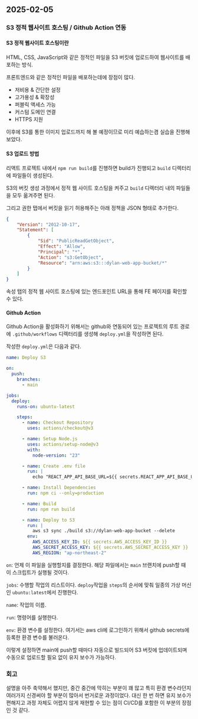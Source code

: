 ## 2025-02-05

### S3 정적 웹사이트 호스팅 / Github Action 연동

#### S3 정적 웹사이트 호스팅이란

HTML, CSS, JavaScript와 같은 정적인 파일을 S3 버킷에 업로드하여 웹사이트를 배포하는 방식.

프론트엔드와 같은 정적인 파일을 배포하는데에 장점이 많다.

- 저비용 & 간단한 설정
- 고가용성 & 확장성
- 퍼블릭 액세스 가능
- 커스텀 도메인 연결
- HTTPS 지원

이후에 S3를 통한 이미지 업로드까지 해 볼 예정이므로 미리 예습하는겸 실습을 진행해보았다.

#### S3 업로드 방법

리액트 프로젝트 내에서 `npm run build`를 진행하면 build가 진행되고 `build` 디렉터리에 파일들이 생성된다.

S3의 버킷 생성 과정에서 정적 웹 사이트 호스팅을 켜주고 `build` 디렉터리 내의 파일들을 모두 옮겨주면 된다.

그리고 권한 탭에서 버킷을 읽기 허용해주는 아래 정책을 JSON 형태로 추가한다.

```JSON
{
    "Version": "2012-10-17",
    "Statement": [
        {
            "Sid": "PublicReadGetObject",
            "Effect": "Allow",
            "Principal": "*",
            "Action": "s3:GetObject",
            "Resource": "arn:aws:s3:::dylan-web-app-bucket/*"
        }
    ]
}
```

속성 탭의 정적 웹 사이트 호스팅에 있는 엔드포인트 URL을 통해 FE 페이지를 확인할 수 있다.

#### Github Action

Github Action을 활성화하기 위해서는 github와 연동되어 있는 프로젝트의 루트 경로에 `.github/workflows` 디렉터리를 생성해 `deploy.yml`을 작성하면 된다.

작성한 `deploy.yml`은 다음과 같다.

```yaml
name: Deploy S3

on:
  push:
    branches:
      - main

jobs:
  deploy:
    runs-on: ubuntu-latest

    steps:
      - name: Checkout Repository
        uses: actions/checkout@v3

      - name: Setup Node.js
        uses: actions/setup-node@v3
        with:
          node-version: "23"

      - name: Create .env file
        run: |
          echo "REACT_APP_API_BASE_URL=${{ secrets.REACT_APP_API_BASE_URL }}" > .env

      - name: Install Dependencies
        run: npm ci --only=production

      - name: Build
        run: npm run build

      - name: Deploy to S3
        run: |
          aws s3 sync ./build s3://dylan-web-app-bucket --delete
        env:
          AWS_ACCESS_KEY_ID: ${{ secrets.AWS_ACCESS_KEY_ID }}
          AWS_SECRET_ACCESS_KEY: ${{ secrets.AWS_SECRET_ACCESS_KEY }}
          AWS_REGION: "ap-northeast-2"
```

`on`: 언제 이 파일을 실행할지를 결정한다. 해당 파일에서는 `main` 브랜치에 push할 때 이 스크립트가 실행될 것이다.

`jobs`: 수행할 작업의 리스트이다. `deploy`작업을 `steps`의 순서에 맞춰 일종의 가상 머신인 `ubuntu:latest`에서 진행한다.

`name`: 작업의 이름.

`run`: 명령어를 실행한다.

`env`: 환경 변수를 설정한다. 여기서는 aws cli에 로그인하기 위해서 github secrets에 등록한 환경 변수를 불러온다.

이렇게 설정하면 main에 push할 때마다 자동으로 빌드되어 S3 버킷에 업데이트되며 수동으로 업로드할 필요 없이 유지 보수가 가능하다.

### 회고

설명을 아주 축약해서 했지만, 중간 중간에 막히는 부분이 꽤 많고 특히 환경 변수라던지 여러가지 신경써야 할 부분이 많아서 번거로운 과정이었다. 대신 한 번 하면 유지 보수가 편해지고 과정 자체도 어렵지 않게 재현할 수 있는 점이 CI/CD를 포함한 이 부분의 장점인 것 같다.
